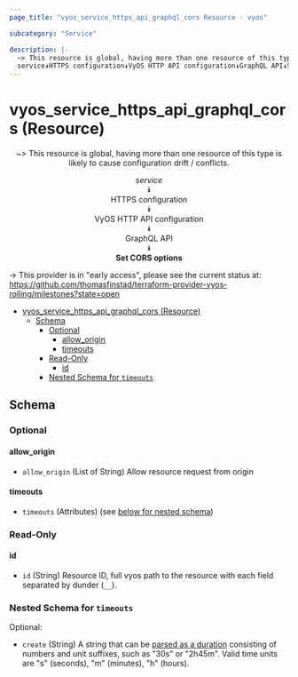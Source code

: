 ```yaml
---
page_title: "vyos_service_https_api_graphql_cors Resource - vyos"

subcategory: "Service"

description: |-
  ~> This resource is global, having more than one resource of this type is likely to cause configuration drift / conflicts.
  service⯯HTTPS configuration⯯VyOS HTTP API configuration⯯GraphQL API⯯Set CORS options
---
```


# vyos_service_https_api_graphql_cors (Resource)
<center>

~> This resource is global, having more than one resource of this type is likely to cause configuration drift / conflicts.

*service*  
⯯  
HTTPS configuration  
⯯  
VyOS HTTP API configuration  
⯯  
GraphQL API  
⯯  
**Set CORS options**


</center>

-> This provider is in "early access", please see the current status at: https://github.com/thomasfinstad/terraform-provider-vyos-rolling/milestones?state=open

<!--TOC-->

- [vyos_service_https_api_graphql_cors (Resource)](#vyos_service_https_api_graphql_cors-resource)
  - [Schema](#schema)
    - [Optional](#optional)
      - [allow_origin](#allow_origin)
      - [timeouts](#timeouts)
    - [Read-Only](#read-only)
      - [id](#id)
    - [Nested Schema for `timeouts`](#nested-schema-for-timeouts)

<!--TOC-->

<!-- schema generated by tfplugindocs -->
## Schema

### Optional

#### allow_origin
- `allow_origin` (List of String) Allow resource request from origin
#### timeouts
- `timeouts` (Attributes) (see [below for nested schema](#nestedatt--timeouts))

### Read-Only

#### id
- `id` (String) Resource ID, full vyos path to the resource with each field separated by dunder (`__`).

<a id="nestedatt--timeouts"></a>
### Nested Schema for `timeouts`

Optional:

- `create` (String) A string that can be [parsed as a duration](https://pkg.go.dev/time#ParseDuration) consisting of numbers and unit suffixes, such as &#34;30s&#34; or &#34;2h45m&#34;. Valid time units are &#34;s&#34; (seconds), &#34;m&#34; (minutes), &#34;h&#34; (hours).
